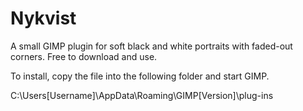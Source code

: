 # Nykvist
A small GIMP plugin for soft black and white portraits with faded-out corners. Free to download and use.

To install, copy the file into the following folder and start GIMP.

C:\Users[Username]\AppData\Roaming\GIMP[Version]\plug-ins
